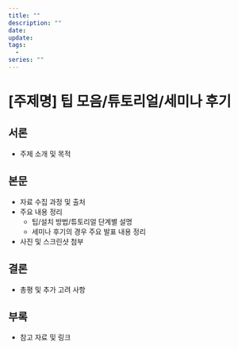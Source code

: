 ```yaml
---
title: ""
description: ""
date: 
update: 
tags:
  -
series: ""
---
```


# [주제명] 팁 모음/튜토리얼/세미나 후기

## 서론
- 주제 소개 및 목적

## 본문
- 자료 수집 과정 및 출처
- 주요 내용 정리
  - 팁/설치 방법/튜토리얼 단계별 설명
  - 세미나 후기의 경우 주요 발표 내용 정리
- 사진 및 스크린샷 첨부

## 결론
- 총평 및 추가 고려 사항

## 부록
- 참고 자료 및 링크
